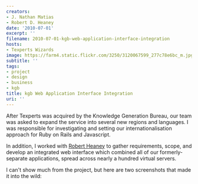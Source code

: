 ```yaml
---
creators:
- J. Nathan Matias
- Robert D. Heaney
date: '2010-07-01'
excerpt: ''
filename: 2010-07-01-kgb-web-application-interface-integration
hosts:
- Texperts Wizards
image: https://farm4.static.flickr.com/3250/3120067599_277c78e6bc_m.jpg
subtitle: ''
tags:
- project
- design
- business
- kgb
title: kgb Web Application Interface Integration
uri: ''
---
```


<p>After Texperts was acquired by the Knowledge Generation Bureau, our team was asked to expand the service into several new regions and languages. I was responsible for investigating and setting our internationalisation approach for Ruby on Rails and Javascript. </p>
<p>In addition, I worked with <a href="http://www.linkedin.com/in/robertdheaney">Robert Heaney</a> to gather requirements, scope, and develop an integrated web interface which combined all of our formerly-separate applications, spread across nearly a hundred virtual servers.</p>
<p>I can't show much from the project, but here are two screenshots that made it into the wild:</p>
